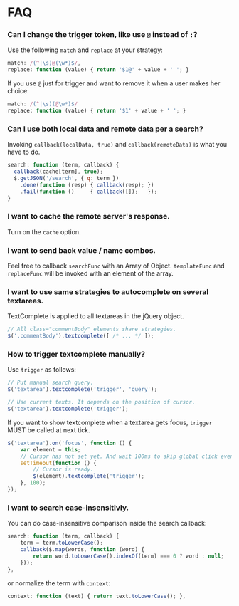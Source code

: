 FAQ
===

### Can I change the trigger token, like use `@` instead of `:`?

Use the following `match` and `replace` at your strategy:

```js
match: /(^|\s)@(\w*)$/,
replace: function (value) { return '$1@' + value + ' '; }
```

If you use `@` just for trigger and want to remove it when a user makes her choice:

```js
match: /(^|\s)(@\w*)$/
replace: function (value) { return '$1' + value + ' '; }
```

### Can I use both local data and remote data per a search?

Invoking `callback(localData, true)` and `callback(remoteData)` is what you have to do.

```js
search: function (term, callback) {
  callback(cache[term], true);
  $.getJSON('/search', { q: term })
    .done(function (resp) { callback(resp); })
    .fail(function ()     { callback([]);   });
}
```

### I want to cache the remote server's response.

Turn on the `cache` option.

### I want to send back value / name combos.

Feel free to callback `searchFunc` with an Array of Object. `templateFunc` and `replaceFunc` will be invoked with an element of the array.

### I want to use same strategies to autocomplete on several textareas. 

TextComplete is applied to all textareas in the jQuery object.

```js
// All class="commentBody" elements share strategies.
$('.commentBody').textcomplete([ /* ... */ ]);
```

### How to trigger textcomplete manually?

Use `trigger` as follows:

```js
// Put manual search query.
$('textarea').textcomplete('trigger', 'query');

// Use current texts. It depends on the position of cursor.
$('textarea').textcomplete('trigger');
```

If you want to show textcomplete when a textarea gets focus, `trigger` MUST be called at next tick.

```js
$('textarea').on('focus', function () {
    var element = this;
    // Cursor has not set yet. And wait 100ms to skip global click event.
    setTimeout(function () {
        // Cursor is ready.
        $(element).textcomplete('trigger');
    }, 100);
});
```

### I want to search case-insensitivly.

You can do case-insensitive comparison inside the search callback:

```js
search: function (term, callback) {
    term = term.toLowerCase();
    callback($.map(words, function (word) {
        return word.toLowerCase().indexOf(term) === 0 ? word : null;
    }));
},
```

or normalize the term with `context`:

```js
context: function (text) { return text.toLowerCase(); },
```
